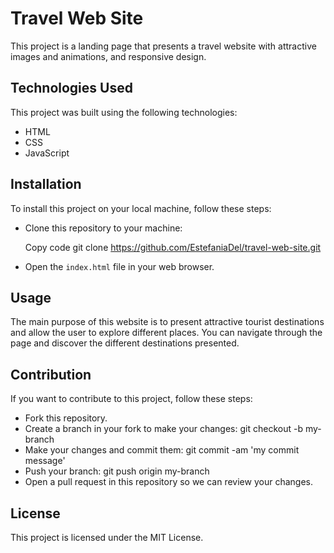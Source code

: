 # Travel Web Site
This project is a landing page that presents a travel website with attractive images and animations, and responsive design.

## Technologies Used
This project was built using the following technologies:

- HTML
- CSS
- JavaScript

## Installation
To install this project on your local machine, follow these steps:

- Clone this repository to your machine:

  Copy code git clone https://github.com/EstefaniaDel/travel-web-site.git

- Open the `index.html` file in your web browser.

## Usage
The main purpose of this website is to present attractive tourist destinations and allow the user to explore different places. You can navigate through the page and discover the different destinations presented.

## Contribution
If you want to contribute to this project, follow these steps:

- Fork this repository.
- Create a branch in your fork to make your changes: git checkout -b my-branch
- Make your changes and commit them: git commit -am 'my commit message'
- Push your branch: git push origin my-branch
- Open a pull request in this repository so we can review your changes.

## License
This project is licensed under the MIT License.



